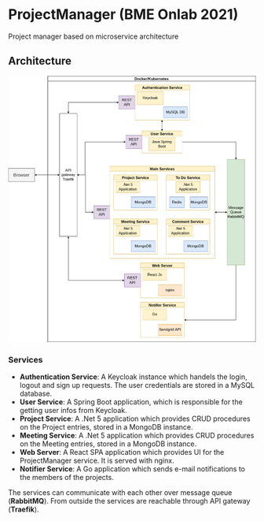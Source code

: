 # ProjectManager (BME Onlab 2021)
Project manager based on microservice architecture

## Architecture
![Diagram of the architecture](/docs/resources/project_manager.png)
### Services
- __Authentication Service__: A Keycloak instance which handels the login, logout and sign up requests. The user credentials are stored in a MySQL database.
- __User Service__: A Spring Boot application, which is responsible for the getting user infos from Keycloak. 
- __Project Service__: A .Net 5 application which provides CRUD procedures on the Project entries, stored in a MongoDB instance.
- __Meeting Service__: A .Net 5 application which provides CRUD procedures on the Meeting entries, stored in a MongoDB instance.
- __Web Server__: A React SPA application which provides UI for the ProjectManager service. It is served with nginx.
- __Notifier Service__: A Go application which sends e-mail notifications to the members of the projects.

The services can communicate with each other over message queue (__RabbitMQ__). From outside the services are reachable through API gateway (__Traefik__).